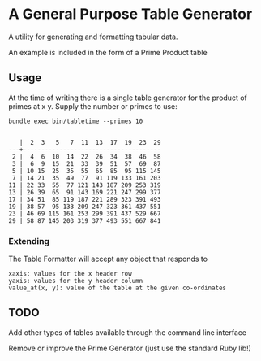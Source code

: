 # A General Purpose Table Generator

A utility for generating and formatting tabular data.

An example is included in the form of a Prime Product table

## Usage

At the time of writing there is a single table generator for the product of primes at x y. Supply the number or primes to use:

    bundle exec bin/tabletime --primes 10


       |  2  3   5   7  11  13  17  19  23  29
    ---+--------------------------------------
     2 |  4  6  10  14  22  26  34  38  46  58
     3 |  6  9  15  21  33  39  51  57  69  87
     5 | 10 15  25  35  55  65  85  95 115 145
     7 | 14 21  35  49  77  91 119 133 161 203
    11 | 22 33  55  77 121 143 187 209 253 319
    13 | 26 39  65  91 143 169 221 247 299 377
    17 | 34 51  85 119 187 221 289 323 391 493
    19 | 38 57  95 133 209 247 323 361 437 551
    23 | 46 69 115 161 253 299 391 437 529 667
    29 | 58 87 145 203 319 377 493 551 667 841

### Extending

The Table Formatter will accept any object that responds to

    xaxis: values for the x header row
    yaxis: values for the y header column
    value_at(x, y): value of the table at the given co-ordinates

## TODO

Add other types of tables available through the command line interface

Remove or improve the Prime Generator (just use the standard Ruby lib!)
